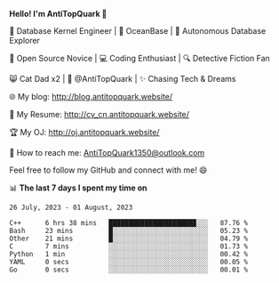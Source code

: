 
**Hello! I'm AntiTopQuark 👋**

🔧 Database Kernel Engineer | 🌊 OceanBase | 🤖 Autonomous Database Explorer

🌱 Open Source Novice | 💻 Coding Enthusiast | 🔍 Detective Fiction Fan

😸 Cat Dad x2 | 🎉 @AntiTopQuark | ✨ Chasing Tech & Dreams

🌐 My blog: http://blog.antitopquark.website/

📄 My Resume: http://cv_cn.antitopquark.website/

🏆 My OJ: http://oj.antitopquark.website/

📧 How to reach me: AntiTopQuark1350@outlook.com

Feel free to follow my GitHub and connect with me! 😄

📊 **The last 7 days I spent my time on** 

<!--START_SECTION:waka-->
```text
26 July, 2023 - 01 August, 2023

C++      6 hrs 38 mins   ██████████████████████░░░   87.76 % 
Bash     23 mins         █░░░░░░░░░░░░░░░░░░░░░░░░   05.23 % 
Other    21 mins         █░░░░░░░░░░░░░░░░░░░░░░░░   04.79 % 
C        7 mins          ░░░░░░░░░░░░░░░░░░░░░░░░░   01.73 % 
Python   1 min           ░░░░░░░░░░░░░░░░░░░░░░░░░   00.42 % 
YAML     0 secs          ░░░░░░░░░░░░░░░░░░░░░░░░░   00.05 % 
Go       0 secs          ░░░░░░░░░░░░░░░░░░░░░░░░░   00.01 %
```
<!--END_SECTION:waka-->


